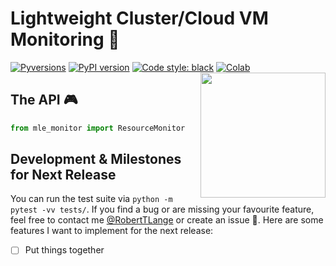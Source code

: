 # Lightweight Cluster/Cloud VM Monitoring 🚀
[![Pyversions](https://img.shields.io/pypi/pyversions/mle-hyperopt.svg?style=flat-square)](https://pypi.python.org/pypi/mle-hyperopt)
[![PyPI version](https://badge.fury.io/py/mle-hyperopt.svg)](https://badge.fury.io/py/mle-hyperopt)
[![Code style: black](https://img.shields.io/badge/code%20style-black-000000.svg)](https://github.com/psf/black)
[![Colab](https://colab.research.google.com/assets/colab-badge.svg)](https://colab.research.google.com/github/RobertTLange/mle-hyperopt/blob/main/examples/getting_started.ipynb)
<a href="https://github.com/RobertTLange/mle-monitor/blob/main/docs/logo_transparent.png?raw=true"><img src="https://github.com/RobertTLange/mle-monitor/blob/main/docs/logo_transparent.png?raw=true" width="200" align="right" /></a>


## The API 🎮

```python
from mle_monitor import ResourceMonitor
```


## Development & Milestones for Next Release

You can run the test suite via `python -m pytest -vv tests/`. If you find a bug or are missing your favourite feature, feel free to contact me [@RobertTLange](https://twitter.com/RobertTLange) or create an issue :hugs:. Here are some features I want to implement for the next release:

- [ ] Put things together
